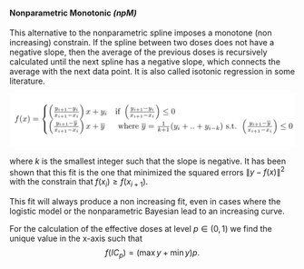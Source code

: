 #### Nonparametric Monotonic *(npM)*

 This alternative to the nonparametric spline imposes a monotone (non increasing) constrain. If the spline between two doses does not have a negative slope, then the average of the previous doses is recursively calculated until the next spline has a negative slope, which connects the average with the next data point. It is also called isotonic regression in some literature. 

<img src="images/fig4.png" alt="drawing" style="width:550px;"/>



where  *k* is the smallest integer such that the slope is negative. It has been shown that this fit is the one that minimized the squared errors $\|y-f(x)\|^2$ with the constrain that $f(x_i)\geq f(x_{i+1})$.

This fit will always produce a non increasing fit, even in cases where the logistic model or the nonparametric Bayesian lead to an increasing curve.

For the calculation of the effective doses at level $p\in (0,1)$ we find the unique value in the x-axis such that 
$$
f(IC_{p}) = (\max y + \min y) p.
$$
 


